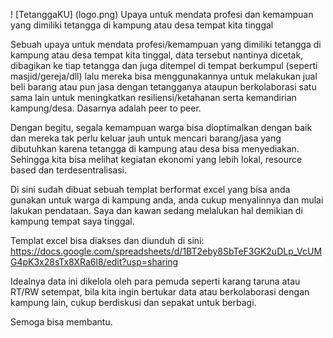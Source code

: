 ! [TetanggaKU] (logo.png)
Upaya untuk mendata profesi dan kemampuan yang dimiliki tetangga di kampung atau desa tempat kita tinggal

Sebuah upaya untuk mendata profesi/kemampuan yang dimiliki tetangga di kampung atau desa tempat kita tinggal, data tersebut nantinya dicetak, dibagikan ke tiap tetangga dan juga ditempel di tempat berkumpul (seperti masjid/gereja/dll) lalu mereka bisa menggunakannya untuk melakukan jual beli barang atau pun jasa dengan tetangganya ataupun berkolaborasi satu sama lain untuk meningkatkan resiliensi/ketahanan serta kemandirian kampung/desa. Dasarnya adalah peer to peer.

Dengan begitu, segala kemampuan warga bisa dioptimalkan dengan baik dan mereka tak perlu keluar jauh untuk mencari barang/jasa yang dibutuhkan karena tetangga di kampung atau desa bisa menyediakan. Sehingga kita bisa melihat kegiatan ekonomi yang lebih lokal, resource based dan terdesentralisasi. 

Di sini sudah dibuat sebuah templat berformat excel yang bisa anda gunakan untuk warga di kampung anda, anda cukup menyalinnya dan mulai lakukan pendataan. Saya dan kawan sedang melalukan hal demikian di kampung tempat saya tinggal.

Templat excel bisa diakses dan diunduh di sini:
https://docs.google.com/spreadsheets/d/1BT2eby8SbTeF3GK2uDLp_VcUMG4pK3x28sTx8XRa6l8/edit?usp=sharing

Idealnya data ini dikelola oleh para pemuda seperti karang taruna atau RT/RW setempat, bila kita ingin bertukar data atau berkolaborasi dengan kampung lain, cukup berdiskusi dan sepakat untuk berbagi. 

Semoga bisa membantu.

